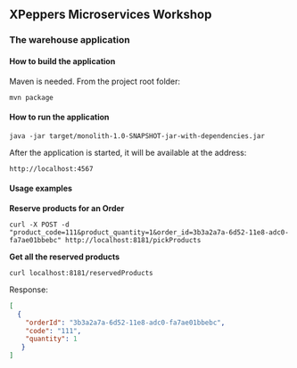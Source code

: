 ## XPeppers Microservices Workshop
### The warehouse application

#### How to build the application
Maven is needed.
From the project root folder:

`
mvn package
`

#### How to run the application

`
java -jar target/monolith-1.0-SNAPSHOT-jar-with-dependencies.jar
`

After the application is started, it will be available at the address:

`
http://localhost:4567
`

#### Usage examples
**Reserve products for an Order**

`
curl -X POST -d "product_code=111&product_quantity=1&order_id=3b3a2a7a-6d52-11e8-adc0-fa7ae01bbebc" http://localhost:8181/pickProducts
`

**Get all the reserved products**

`
curl localhost:8181/reservedProducts
`

Response:
```json
[
  {
    "orderId": "3b3a2a7a-6d52-11e8-adc0-fa7ae01bbebc",
    "code": "111",
    "quantity": 1
   }
]
```